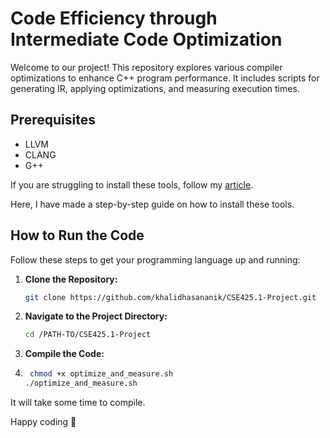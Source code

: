 # Code Efficiency through Intermediate Code Optimization

Welcome to our project! This repository explores various compiler optimizations to enhance C++ program performance. It includes scripts for generating IR, applying optimizations, and measuring execution times.

## Prerequisites

- LLVM
- CLANG
- G++

If you are struggling to install these tools, follow my [article](<https://medium.com/@khalid.hasan1/a-beginners-guide-to-installing-compiler-tools-llvm-flex-bison-on-windows-c79374a0c108>).

Here, I have made a step-by-step guide on how to install these tools.

## How to Run the Code

Follow these steps to get your programming language up and running:

1. **Clone the Repository:**

   ```bash
   git clone https://github.com/khalidhasananik/CSE425.1-Project.git
   ```

2. **Navigate to the Project Directory:**

   ```bash
   cd /PATH-TO/CSE425.1-Project
   ```

3. **Compile the Code:**
4. 
   ```bash
    chmod +x optimize_and_measure.sh
   ./optimize_and_measure.sh
   ```
It will take some time to compile.

Happy coding 🚀
